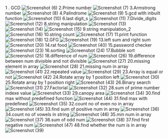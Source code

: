 1 . GCD
![Screenshot (6)](https://github.com/user-attachments/assets/ac43b77c-bb36-450e-9aab-9b9eaf4b3411)
2.Prime number
![Screenshot (7)](https://github.com/user-attachments/assets/6a1edd37-b387-4c05-b2d5-d2c7e523846e)
3.Armstrong number
![Screenshot (8)](https://github.com/user-attachments/assets/c7cd45e4-f478-4b49-8ad9-f93797c7c3bf)
4.Palindrome
![Screenshot (9)](https://github.com/user-attachments/assets/d9c57006-ad30-4d0f-99ac-e32097958bfd)
5.gcd with inbuilt function
![Screenshot (10)](https://github.com/user-attachments/assets/1af7181b-991e-4ca8-a408-34eb8925f144)
6.last digit_s
![Screenshot (11)](https://github.com/user-attachments/assets/78b3bf32-ae7f-4ee2-9ca5-18ed81b9a477)
7.Divide_digits
![Screenshot (12)](https://github.com/user-attachments/assets/888e6e06-a78b-4d84-bb86-f14eae5e5a7b)
8.string manipulation
![Screenshot (13)](https://github.com/user-attachments/assets/5c3d0ef1-ca2f-4d87-9852-0ed56ee684d0)
![Screenshot (14)](https://github.com/user-attachments/assets/b8b3441f-19d6-4969-8701-8dd644d74c0a)
![Screenshot (15)](https://github.com/user-attachments/assets/bbdc0ed0-039b-42f9-88ed-015483de05c6)
9.string manipulation_2
![Screenshot (16)](https://github.com/user-attachments/assets/2202548f-135b-4510-a438-16db907791f0)
10.string count
![Screenshot (17)](https://github.com/user-attachments/assets/7a1d6227-2de7-49b7-907d-182cfbe91252)
11.print function
![Screenshot (18)](https://github.com/user-attachments/assets/6617ba09-24e4-41b7-bc20-8fc7800392da)
12.GFG
![Screenshot (19)](https://github.com/user-attachments/assets/0a070452-3b26-4322-993c-593ad53131ab)
13.left sum and right sum
![Screenshot (20)](https://github.com/user-attachments/assets/1c2d2036-37f1-4003-906a-cb62ae1161de)
14.rat food
![Screenshot (40)](https://github.com/user-attachments/assets/431600cf-65d6-4938-8f20-33cd7cd371b9)
15.password checker
![Screenshot (23)](https://github.com/user-attachments/assets/2dde207f-c899-4924-bfb4-445202234061)
16.sorting
![Screenshot (24)](https://github.com/user-attachments/assets/ff31646c-1778-4c12-ab33-0518a189e28e)
17.Bubble sort
![Screenshot (25)](https://github.com/user-attachments/assets/a50b6bf2-037d-4593-a558-10b738272b2b)
18.difference of num
![Screenshot (26)](https://github.com/user-attachments/assets/dbfeefaa-1455-4158-8174-b0d626f77aaf)
19.difference between num divisible  and not divisible
![Screenshot (27)](https://github.com/user-attachments/assets/5353a780-0442-4c26-ae04-9f65da9aada5)
20.missing element in array
![Screenshot (28)](https://github.com/user-attachments/assets/5c7f9791-30ec-47c6-9eda-49993727c5f4)
21.missing num in array
![Screenshot (41)](https://github.com/user-attachments/assets/d2c21073-e99e-4365-b9c7-44199764b959)
22.repeated value
![Screenshot (29)](https://github.com/user-attachments/assets/bbe8ec96-1f63-4ad6-a707-438a6304f7d4)
23.Array is equal or not
![Screenshot (42)](https://github.com/user-attachments/assets/29f50634-83d9-452a-bd21-106c498318d4)
24.Rotate array by  1 position left
![Screenshot (30)](https://github.com/user-attachments/assets/c721f4bb-1436-461a-bd33-8b9d98fb879d)
25.Rotate array by  1 position right
![Screenshot (43)](https://github.com/user-attachments/assets/f39e6ed0-b324-4461-942e-e4e01aa889f7)
26.Binary search
![Screenshot (31)](https://github.com/user-attachments/assets/ac90fbfe-eb39-4a99-b333-5def978fbc62)
27.Factorial
![Screenshot (32)](https://github.com/user-attachments/assets/6d9e211a-11a0-4031-bcbd-20a5e5c2b30f)
28.sum of prime number indexe value
![Screenshot (33)](https://github.com/user-attachments/assets/a5ef5d86-9999-4d0e-9790-efab87ee7b0e)
29.canopy area
![Screenshot (34)](https://github.com/user-attachments/assets/19d4c221-bc7d-41f4-a315-b26d2dd2d64a)
30.find max without predefined function
![Screenshot (44)](https://github.com/user-attachments/assets/40362a52-89fe-4ba0-9665-54d473eec1d2)
31.find max with predefined
![Screenshot (35)](https://github.com/user-attachments/assets/d5304c1f-aefc-453a-8968-ea38d04c2665)
32.count no of even no in array
![Screenshot (45)](https://github.com/user-attachments/assets/44388080-d0fe-4085-82c1-351641e02011)
33.find sum of positive num in array
![Screenshot (36)](https://github.com/user-attachments/assets/aae81eea-526c-4e70-968f-83b7e9e75bbc)
34.count no of vowels in string
![Screenshot (46)](https://github.com/user-attachments/assets/c893ce4a-ea91-4da1-b8aa-89d464182521)
35.min num in array
![Screenshot (37)](https://github.com/user-attachments/assets/deffb767-5017-4940-bbf2-ceb90723bdb3)
36.sum of odd num
![Screenshot (38)](https://github.com/user-attachments/assets/3aae613e-0d48-43f8-89d6-39678d1ad846)
37.find first negative num
![Screenshot (47)](https://github.com/user-attachments/assets/226d2e7f-456c-4592-9d0d-e4b064a4bb29)
48.find whether the num is in array
![Screenshot (39)](https://github.com/user-attachments/assets/9ceae171-849f-460a-80c1-227948f0b727)









